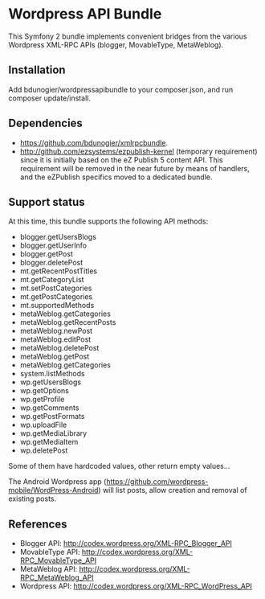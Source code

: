 # Wordpress API Bundle

This Symfony 2 bundle implements convenient bridges from the various Wordpress XML-RPC APIs (blogger, MovableType,
MetaWeblog).

## Installation

Add bdunogier/wordpressapibundle to your composer.json, and run composer update/install.

## Dependencies

- https://github.com/bdunogier/xmlrpcbundle.
- http://github.com/ezsystems/ezpublish-kernel (temporary requirement)
  since it is initially based on the eZ Publish 5 content API. This requirement will be removed in the near future
  by means of handlers, and the eZPublish specifics moved to a dedicated bundle.

## Support status
At this time, this bundle supports the following API methods:

- blogger.getUsersBlogs
- blogger.getUserInfo
- blogger.getPost
- blogger.deletePost
- mt.getRecentPostTitles
- mt.getCategoryList
- mt.setPostCategories
- mt.getPostCategories
- mt.supportedMethods
- metaWeblog.getCategories
- metaWeblog.getRecentPosts
- metaWeblog.newPost
- metaWeblog.editPost
- metaWeblog.deletePost
- metaWeblog.getPost
- metaWeblog.getCategories
- system.listMethods
- wp.getUsersBlogs
- wp.getOptions
- wp.getProfile
- wp.getComments
- wp.getPostFormats
- wp.uploadFile
- wp.getMediaLibrary
- wp.getMediaItem
- wp.deletePost

Some of them have hardcoded values, other return empty values...

The Android Wordpress app (https://github.com/wordpress-mobile/WordPress-Android) will list posts, allow creation and
removal of existing posts.

## References
- Blogger API: http://codex.wordpress.org/XML-RPC_Blogger_API
- MovableType API: http://codex.wordpress.org/XML-RPC_MovableType_API
- MetaWeblog API: http://codex.wordpress.org/XML-RPC_MetaWeblog_API
- Wordpress API: http://codex.wordpress.org/XML-RPC_WordPress_API

